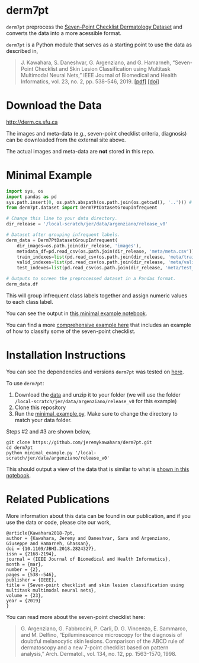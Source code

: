 # derm7pt
`derm7pt` preprocess the [Seven-Point Checklist Dermatology Dataset](http://derm.cs.sfu.ca) and converts the data into a more acessible format. 

`derm7pt` is a Python module that serves as a starting point to use the data as described in,
> J. Kawahara, S. Daneshvar, G. Argenziano, and G. Hamarneh, “Seven-Point Checklist and Skin Lesion Classification using Multitask Multimodal Neural Nets,” IEEE Journal of Biomedical and Health Informatics, vol. 23, no. 2, pp. 538–546, 2019. [[pdf]](http://www.cs.sfu.ca/~hamarneh/ecopy/jbhi2018a.pdf) [[doi]](https://doi.org/10.1109/JBHI.2018.2824327)

# Download the Data
http://derm.cs.sfu.ca

The images and meta-data (e.g., seven-point checklist criteria, diagnosis) can be downloaded from the external site above.

The actual images and meta-data are **not** stored in this repo. 

# Minimal Example
```python
import sys, os
import pandas as pd
sys.path.insert(0, os.path.abspath(os.path.join(os.getcwd(), '..'))) # To import derm7pt
from derm7pt.dataset import Derm7PtDatasetGroupInfrequent

# Change this line to your data directory.
dir_release = '/local-scratch/jer/data/argenziano/release_v0'

# Dataset after grouping infrequent labels.
derm_data = Derm7PtDatasetGroupInfrequent(
    dir_images=os.path.join(dir_release, 'images'), 
    metadata_df=pd.read_csv(os.path.join(dir_release, 'meta/meta.csv')), 
    train_indexes=list(pd.read_csv(os.path.join(dir_release, 'meta/train_indexes.csv'))['indexes']), 
    valid_indexes=list(pd.read_csv(os.path.join(dir_release, 'meta/valid_indexes.csv'))['indexes']), 
    test_indexes=list(pd.read_csv(os.path.join(dir_release, 'meta/test_indexes.csv'))['indexes']))

# Outputs to screen the preprocessed dataset in a Pandas format.
derm_data.df
```
This will group infrequent class labels together and assign numeric values to each class label.

You can see the output in [this minimal example notebook](https://github.com/jeremykawahara/derm7pt/blob/master/notebooks/minimal_example.ipynb).

You can find a more [comprehensive example here](https://github.com/jeremykawahara/derm7pt/blob/master/notebooks/example.ipynb) that includes an example of how to classify some of the seven-point checklist.

# Installation Instructions
You can see the dependencies and versions `derm7pt` was tested on [here](https://github.com/jeremykawahara/derm7pt/blob/master/version_check.ipynb).

To use `derm7pt`:
1. Download the [data](http://derm.cs.sfu.ca) and unzip it to your folder (we will use the folder `/local-scratch/jer/data/argenziano/release_v0` for this example)
2. Clone this repository
3. Run the [minimal_example.py](https://github.com/jeremykawahara/derm7pt/blob/master/minimal_example.py). Make sure to change the directory to match your data folder.

Steps #2 and #3 are shown below,
```
git clone https://github.com/jeremykawahara/derm7pt.git
cd derm7pt
python minimal_example.py '/local-scratch/jer/data/argenziano/release_v0'
```
This should output a view of the data that is similar to what is [shown in this notebook](https://github.com/jeremykawahara/derm7pt/blob/master/notebooks/minimal_example.ipynb).

# Related Publications
More information about this data can be found in our publication, and if you use the data or code, please cite our work,
```
@article{Kawahara2018-7pt,
author = {Kawahara, Jeremy and Daneshvar, Sara and Argenziano, Giuseppe and Hamarneh, Ghassan},
doi = {10.1109/JBHI.2018.2824327},
issn = {2168-2194},
journal = {IEEE Journal of Biomedical and Health Informatics},
month = {mar},
number = {2},
pages = {538--546},
publisher = {IEEE},
title = {Seven-point checklist and skin lesion classification using multitask multimodal neural nets},
volume = {23},
year = {2019}
}
```

You can read more about the seven-point checklist here:
> G. Argenziano, G. Fabbrocini, P. Carli, D. G. Vincenzo, E. Sammarco, and M. Delfino, “Epiluminescence microscopy for the diagnosis of doubtful melanocytic skin lesions. Comparison of the ABCD rule of dermatoscopy and a new 7-point checklist based on pattern analysis,” Arch. Dermatol., vol. 134, no. 12, pp. 1563–1570, 1998.


